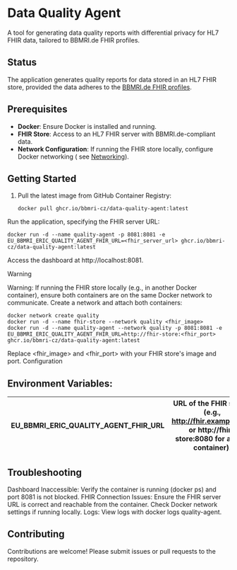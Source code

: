 # Data Quality Agent

A tool for generating data quality reports with differential privacy for HL7 FHIR data, tailored to BBMRI.de FHIR
profiles.

## Status

The application generates quality reports for data stored in an HL7 FHIR store, provided the data adheres to
the [BBMRI.de FHIR profiles](https://simplifier.net/BBMRI.de).

## Prerequisites

- **Docker**: Ensure Docker is installed and running.
- **FHIR Store**: Access to an HL7 FHIR server with BBMRI.de-compliant data.
- **Network Configuration**: If running the FHIR store locally, configure Docker networking (
  see [Networking](#networking)).

## Getting Started

1. Pull the latest image from GitHub Container Registry:
   ```shell
   docker pull ghcr.io/bbmri-cz/data-quality-agent:latest
   ```

Run the application, specifying the FHIR server URL:

```shell
docker run -d --name quality-agent -p 8081:8081 -e EU_BBMRI_ERIC_QUALITY_AGENT_FHIR_URL=<fhir_server_url> ghcr.io/bbmri-cz/data-quality-agent:latest
```

Access the dashboard at http://localhost:8081.

> [!WARNING]  
> Warning: If running the FHIR store locally (e.g., in another Docker container), ensure both containers are on the same
> Docker network to communicate. Create a network and attach both containers:
>
> ```shell
> docker network create quality
> docker run -d --name fhir-store --network quality <fhir_image>
> docker run -d --name quality-agent --network quality -p 8081:8081 -e EU_BBMRI_ERIC_QUALITY_AGENT_FHIR_URL=http://fhir-store:<fhir_port> ghcr.io/bbmri-cz/data-quality-agent:latest
> ```

Replace <fhir_image> and <fhir_port> with your FHIR store's image and port.
Configuration

## Environment Variables:

| EU_BBMRI_ERIC_QUALITY_AGENT_FHIR_URL | URL of the FHIR server (e.g., http://fhir.example.com or http://fhir-store:8080 for a local container). |
|--------------------------------------|---------------------------------------------------------------------------------------------------------|

## Troubleshooting

Dashboard Inaccessible: Verify the container is running (docker ps) and port 8081 is not blocked.
FHIR Connection Issues: Ensure the FHIR server URL is correct and reachable from the container. Check Docker network
settings if running locally.
Logs: View logs with docker logs quality-agent.

## Contributing

Contributions are welcome! Please submit issues or pull requests to the repository.
